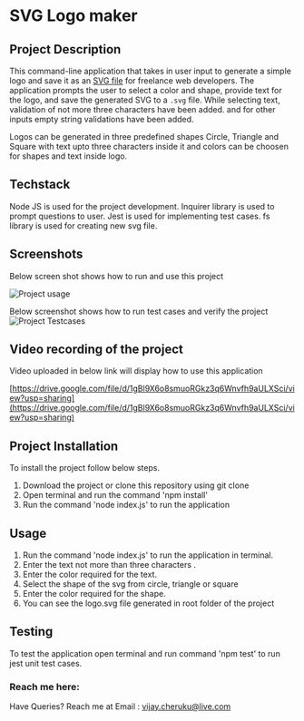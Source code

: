 # SVG Logo maker

## Project Description

This command-line application that takes in user input to generate a simple logo and save it as an [SVG file](https://en.wikipedia.org/wiki/Scalable_Vector_Graphics) for freelance web developers. The application prompts the user to select a color and shape, provide text for the logo, and save the generated SVG to a `.svg` file. While selecting text, validation of not more three characters have been added. and for other inputs empty string validations have been added. 

Logos can be generated in three predefined shapes Circle, Triangle and Square with text upto three characters inside it and colors can be choosen for shapes and text inside logo. 

## Techstack

Node JS is used for the project development. 
Inquirer library is used to prompt questions to user.
Jest is used for implementing test cases.
fs library is used for creating new svg file.

## Screenshots

Below screen shot shows how to run and use this project

![Project usage](./Images/Screenshot%202023-05-30%20at%201.38.32%20pm.png)


Below screenshot shows how to run test cases and verify the project
![Project Testcases](./Images/Screenshot%202023-05-30%20at%201.39.20%20pm.png)

## Video recording of the project

Video uploaded in below link will display how to use this application

[https://drive.google.com/file/d/1gBl9X6o8smuoRGkz3q6Wnvfh9aULXSci/view?usp=sharing](https://drive.google.com/file/d/1gBl9X6o8smuoRGkz3q6Wnvfh9aULXSci/view?usp=sharing)

## Project Installation

To install the project follow below steps.

1. Download the project or clone this repository using git clone
2. Open terminal and run the command 'npm install'
3. Run the command 'node index.js' to run the application

## Usage

1. Run the command 'node index.js' to run the application in terminal.
2. Enter the text not more than three characters .
3. Enter the color required for the text.
4. Select the shape of the svg from circle, triangle or square
5. Enter the color required for the shape.
6. You can see the logo.svg file generated in root folder of the project

## Testing
 To test the application open terminal and run command 'npm test' to run jest unit test cases.

 ### Reach me here: 
 
 Have Queries? Reach me at
 Email : vijay.cheruku@live.com